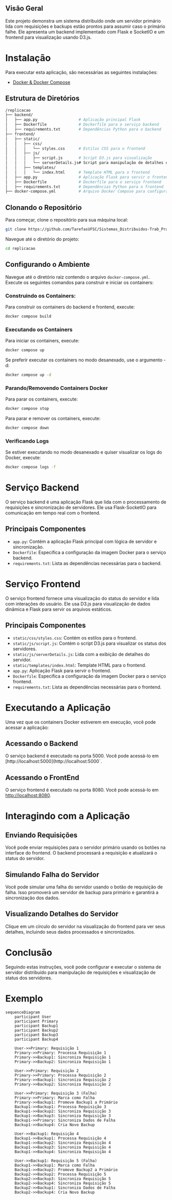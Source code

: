 ## Visão Geral
Este projeto demonstra um sistema distribuído onde um servidor primário lida com requisições e backups estão prontos para assumir caso o primário falhe. Ele apresenta um backend implementado com Flask e SocketIO e um frontend para visualização usando D3.js.

# Instalação
Para executar esta aplicação, são necessárias as seguintes instalações:
- [Docker & Docker Compose](https://docs.docker.com/manuals/)

## Estrutura de Diretórios
```bash
/replicacao
├── backend/
│   ├── app.py                  # Aplicação principal Flask
│   ├── Dockerfile              # Dockerfile para o serviço backend
│   ├── requirements.txt        # Dependências Python para o backend
├── frontend/
│   ├── static/
│   │   ├── css/
│   │   │   └── styles.css      # Estilos CSS para o frontend
│   │   ├── js/
│   │   │   ├── script.js       # Script D3.js para visualização
│   │   │   └── serverDetails.js# Script para manipulação de detalhes do servidor
│   │   ├── templates/
│   │   │   └── index.html      # Template HTML para o frontend
│   ├── app.py                  # Aplicação Flask para servir o frontend
│   ├── Dockerfile              # Dockerfile para o serviço frontend
│   ├── requirements.txt        # Dependências Python para o frontend
├── docker-compose.yml          # Arquivo Docker Compose para configurar o ambiente
```

## Clonando o Repositório
Para começar, clone o repositório para sua máquina local:
```bash
git clone https://github.com/TarefasUFSC/Sistemas_Distribuidos-Trab_Pratico.git
```

Navegue até o diretório do projeto:

```bash
cd replicacao
```

## Configurando o Ambiente
Navegue até o diretório raiz contendo o arquivo `docker-compose.yml`. Execute os seguintes comandos para construir e iniciar os containers:

### Construindo os Containers:
Para construir os containers do backend e frontend, execute:
```bash
docker compose build
```

### Executando os Containers
Para iniciar os containers, execute:
```bash
docker compose up
```

Se preferir executar os containers no modo desanexado, use o argumento -d:

```bash
docker compose up -d
```

### Parando/Removendo Containers Docker
Para parar os containers, execute:
```bash
docker compose stop
```

Para parar e remover os containers, execute:

```bash
docker compose down
```

### Verificando Logs
Se estiver executando no modo desanexado e quiser visualizar os logs do Docker, execute:
```bash
docker compose logs -f
```

# Serviço Backend
O serviço backend é uma aplicação Flask que lida com o processamento de requisições e sincronização de servidores. Ele usa Flask-SocketIO para comunicação em tempo real com o frontend.

## Principais Componentes
- `app.py`: Contém a aplicação Flask principal com lógica de servidor e sincronização.
- `Dockerfile`: Especifica a configuração da imagem Docker para o serviço backend.
- `requirements.txt`: Lista as dependências necessárias para o backend.

# Serviço Frontend
O serviço frontend fornece uma visualização do status do servidor e lida com interações do usuário. Ele usa D3.js para visualização de dados dinâmica e Flask para servir os arquivos estáticos.

## Principais Componentes
- `static/css/styles.css`: Contém os estilos para o frontend.
- `static/js/script.js`: Contém o script D3.js para visualizar os status dos servidores.
- `static/js/serverDetails.js`: Lida com a exibição de detalhes do servidor.
- `static/templates/index.html`: Template HTML para o frontend.
- `app.py`: Aplicação Flask para servir o frontend.
- `Dockerfile`: Especifica a configuração da imagem Docker para o serviço frontend.
- `requirements.txt`: Lista as dependências necessárias para o frontend.

# Executando a Aplicação
Uma vez que os containers Docker estiverem em execução, você pode acessar a aplicação:

## Acessando o Backend
O serviço backend é executado na porta 5000. Você pode acessá-lo em [http://localhost:5000](http://localhost:5000`.

## Acessando o FrontEnd
O serviço frontend é executado na porta 8080. Você pode acessá-lo em [http://localhost:8080](http://localhost:5000).

# Interagindo com a Aplicação
## Enviando Requisições
Você pode enviar requisições para o servidor primário usando os botões na interface do frontend. O backend processará a requisição e atualizará o status do servidor.

## Simulando Falha do Servidor
Você pode simular uma falha do servidor usando o botão de requisição de falha. Isso promoverá um servidor de backup para primário e garantirá a sincronização dos dados.

## Visualizando Detalhes do Servidor
Clique em um círculo do servidor na visualização do frontend para ver seus detalhes, incluindo seus dados processados e sincronizados.

# Conclusão
Seguindo estas instruções, você pode configurar e executar o sistema de servidor distribuído para manipulação de requisições e visualização de status dos servidores.

# Exemplo
```mermaid
sequenceDiagram
    participant User
    participant Primary
    participant Backup1
    participant Backup2
    participant Backup3
    participant Backup4

    User->>Primary: Requisição 1
    Primary->>Primary: Processa Requisição 1
    Primary->>Backup1: Sincroniza Requisição 1
    Primary->>Backup2: Sincroniza Requisição 1
    
    User->>Primary: Requisição 2
    Primary->>Primary: Processa Requisição 2
    Primary->>Backup1: Sincroniza Requisição 2
    Primary->>Backup2: Sincroniza Requisição 2

    User->>Primary: Requisição 3 (Falha)
    Primary->>Primary: Marca como Falha
    Primary->>Backup1: Promove Backup1 a Primário
    Backup1->>Backup1: Processa Requisição 3
    Backup1->>Backup2: Sincroniza Requisição 3
    Backup1->>Backup3: Sincroniza Requisição 3
    Backup1->>Primary: Sincroniza Dados de Falha
    Backup1->>Backup4: Cria Novo Backup

    User->>Backup1: Requisição 4
    Backup1->>Backup1: Processa Requisição 4
    Backup1->>Backup2: Sincroniza Requisição 4
    Backup1->>Backup3: Sincroniza Requisição 4
    Backup1->>Backup4: Sincroniza Requisição 4

    User->>Backup1: Requisição 5 (Falha)
    Backup1->>Backup1: Marca como Falha
    Backup1->>Backup2: Promove Backup2 a Primário
    Backup2->>Backup2: Processa Requisição 5
    Backup2->>Backup3: Sincroniza Requisição 5
    Backup2->>Backup4: Sincroniza Requisição 5
    Backup2->>Backup1: Sincroniza Dados de Falha
    Backup2->>Backup4: Cria Novo Backup
```